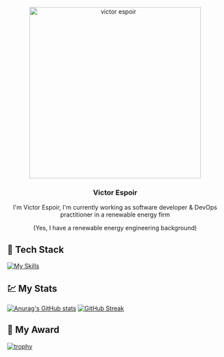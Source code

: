 <div align="center">
       <img src="https://www.animerankers.com/wp-content/uploads/2021/12/maxresdefault-1024x576.jpg"
       alt="victor espoir" 
       style="height:400px"/>

<h3 algin="center">Victor Espoir</h3>
<p align="center">I'm Victor Espoir, I'm currently working as software developer & DevOps practitioner in a renewable energy firm </p>
<p algin="center">(Yes, I have a renewable energy engineering background)</p>
</div>
       

## 🚀 Tech Stack

[![My Skills](https://skillicons.dev/icons?i=python,cs,ts,docker,dotnet,github,git,fastapi,react,nextjs)](https://skillicons.dev)


## 💹 My Stats

<div>
<span>
       
[![Anurag's GitHub stats](https://github-readme-stats.vercel.app/api?username=victor-espoir&show_icons=true)]()
[![GitHub Streak](https://streak-stats.demolab.com?user=victor-espoir&theme=tokyonight&border_radius=4&mode=weekly&exclude_days=Sun%2CSat)](https://git.io/streak-stats)

</span>
</div>



## 🥇 My Award
 
 [![trophy](https://github-profile-trophy.vercel.app/?username=victor-espoir)](https://github.com/ryo-ma/github-profile-trophy)




